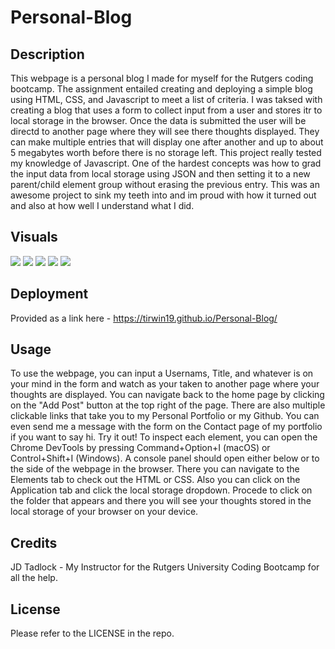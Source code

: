 # Personal-Blog

## Description

This webpage is a personal blog I made for myself for the Rutgers coding bootcamp. The assignment entailed creating and deploying a simple blog using HTML, CSS, and Javascript to meet a list of criteria. I was taksed with creating a blog that uses a form to collect input from a user and stores itr to local storage in the browser. Once the data is submitted the user will be directd to another page where they will see there thoughts displayed. They can make multiple entries that will display one after another and up to about 5 megabytes worth before there is no storage left. This project really tested my knowledge of Javascript. One of the hardest concepts was how to grad the input data from local storage using JSON and then setting it to a new parent/child element group without erasing the previous entry. This was an awesome project to sink my teeth into and im proud with how it turned out and also at how well I understand what I did.  

## Visuals

<img src="./assets/images/blog_1.png" >

<img src="./assets/images/blog_2.png" >

<img src="./assets/images/blog_3.png" >

<img src="./assets/images/blog_4.png" >

<img src="./assets/images/blog_5.png" >

## Deployment

Provided as a link here - https://tirwin19.github.io/Personal-Blog/

## Usage

To use the webpage, you can input a Usernams, Title, and whatever is on your mind in the form and watch as your taken to another page where your thoughts are displayed. You can navigate back to the home page by clicking on the "Add Post" button at the top right of the page. There are also multiple clickable links that take you to my Personal Portfolio or my Github. You can even send me a message with the form on the Contact page of my portfolio if you want to say hi. Try it out! To inspect each element, you can open the Chrome DevTools by pressing Command+Option+I (macOS) or Control+Shift+I (Windows). A console panel should open either below or to the side of the webpage in the browser. There you can navigate to the Elements tab to check out the HTML or CSS. Also you can click on the Application tab and click the local storage dropdown. Procede to click on the folder that appears and there you will see your thoughts stored in the local storage of your browser on your device.
## Credits

JD Tadlock - My Instructor for the Rutgers University Coding Bootcamp for all the help.

## License

Please refer to the LICENSE in the repo.
